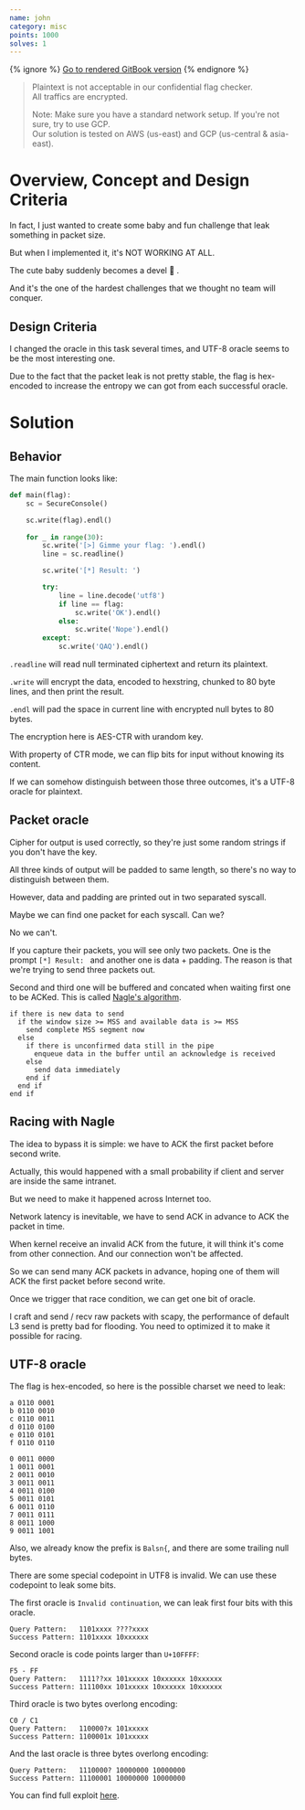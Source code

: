 ```yaml
---
name: john
category: misc
points: 1000
solves: 1
---
```


{% ignore %}
[Go to rendered GitBook version](https://sasdf.github.io/ctf/)
{% endignore %}


> Plaintext is not acceptable in our confidential flag checker.  
> All traffics are encrypted.
>  
> Note: Make sure you have a standard network setup. If you're not sure, try to use GCP.  
> Our solution is tested on AWS (us-east) and GCP (us-central & asia-east).  

# Overview, Concept and Design Criteria
In fact, I just wanted to create some baby and fun challenge that leak something in packet size.

But when I implemented it,
it's NOT WORKING AT ALL.

The cute baby suddenly becomes a devel 👿 .

And it's the one of the hardest challenges that we thought no team will conquer.

## Design Criteria
I changed the oracle in this task several times,
and UTF-8 oracle seems to be the most interesting one.

Due to the fact that the packet leak is not pretty stable,
the flag is hex-encoded to increase the entropy we can got from each successful oracle.


# Solution
## Behavior
The main function looks like:
```python
def main(flag):
    sc = SecureConsole()

    sc.write(flag).endl()
       
    for _ in range(30):
        sc.write('[>] Gimme your flag: ').endl()
        line = sc.readline()

        sc.write('[*] Result: ')

        try:
            line = line.decode('utf8')
            if line == flag:
                sc.write('OK').endl()
            else:
                sc.write('Nope').endl()
        except:
            sc.write('QAQ').endl()
```

`.readline` will read null terminated ciphertext and return its plaintext.

`.write` will encrypt the data, encoded to hexstring, chunked to 80 byte lines, and then print the result.

`.endl` will pad the space in current line with encrypted null bytes to 80 bytes.

The encryption here is AES-CTR with urandom key.

With property of CTR mode, we can flip bits for input without knowing its content.

If we can somehow distinguish between those three outcomes, it's a UTF-8 oracle for plaintext.


## Packet oracle
Cipher for output is used correctly,
so they're just some random strings if you don't have the key.

All three kinds of output will be padded to same length, so there's no way to distinguish between them.

However, data and padding are printed out in two separated syscall.

Maybe we can find one packet for each syscall. Can we?

No we can't.

If you capture their packets, you will see only two packets.
One is the prompt `[*] Result: ` and another one is data + padding.
The reason is that we're trying to send three packets out.

Second and third one will be buffered and concated when waiting first one to be ACKed.
This is called [Nagle's algorithm](https://en.wikipedia.org/wiki/Nagle%27s_algorithm).

```
if there is new data to send
  if the window size >= MSS and available data is >= MSS
    send complete MSS segment now
  else
    if there is unconfirmed data still in the pipe
      enqueue data in the buffer until an acknowledge is received
    else
      send data immediately
    end if
  end if
end if
```

## Racing with Nagle
The idea to bypass it is simple: we have to ACK the first packet before second write.

Actually, this would happened with a small probability if client and server are inside the same intranet.

But we need to make it happened across Internet too.

Network latency is inevitable, we have to send ACK in advance to ACK the packet in time.

When kernel receive an invalid ACK from the future, it will think it's come from other connection.
And our connection won't be affected.

So we can send many ACK packets in advance, hoping one of them will ACK the first packet before second write.

Once we trigger that race condition, we can get one bit of oracle.

I craft and send / recv raw packets with scapy,
the performance of default L3 send is pretty bad for flooding.
You need to optimized it to make it possible for racing.


## UTF-8 oracle
The flag is hex-encoded, so here is the possible charset we need to leak:
```
a 0110 0001
b 0110 0010
c 0110 0011
d 0110 0100
e 0110 0101
f 0110 0110

0 0011 0000
1 0011 0001
2 0011 0010
3 0011 0011
4 0011 0100
5 0011 0101
6 0011 0110
7 0011 0111
8 0011 1000
9 0011 1001
```
Also, we already know the prefix is `Balsn{`, and there are some trailing null bytes.

There are some special codepoint in UTF8 is invalid.
We can use these codepoint to leak some bits.

The first oracle is `Invalid continuation`, we can leak first four bits with this oracle.
```
Query Pattern:   1101xxxx ????xxxx
Success Pattern: 1101xxxx 10xxxxxx
```

Second oracle is code points larger than `U+10FFFF`:
```
F5 - FF
Query Pattern:   1111??xx 101xxxxx 10xxxxxx 10xxxxxx
Success Pattern: 111100xx 101xxxxx 10xxxxxx 10xxxxxx
```

Third oracle is two bytes overlong encoding:
```
C0 / C1
Query Pattern:   110000?x 101xxxxx
Success Pattern: 1100001x 101xxxxx
```

And the last oracle is three bytes overlong encoding:
```
Query Pattern:   1110000? 10000000 10000000
Success Pattern: 11100001 10000000 10000000
```

You can find full exploit [here]([_files/solution/solve.py]).
